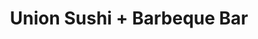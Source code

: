 ---
layout: place
title: Union Sushi + Barbeque Bar
permalink: /illinois/chicago/union-sushi-barbeque-bar.html
stateAbbr: IL
stateName: Illinois
cityName: Chicago
seo:
  type: restaurant
  links: https://www.eatatunion.com/
place_id: ChIJdfRT5rQsDogRUqmb4zPRIK4
photos:
  - name: >-
      places/ChIJdfRT5rQsDogRUqmb4zPRIK4/photos/AeeoHcLHsXxx7sI8LAkgzdmmv2cA_-x0M4T3lZNnPLMSi1Aqd5Yek1ncl5oItYq7tdhmtPUP2PN4H49RMPrlhN5cjY1jZ9myKccjyb6hanxwxHkK4ekT6AVkyjsXhgAMLu3TbgluGq-Z2fbbuaTzBPXbcoAZ8AFzfiqiMhBDumYEuzKzELJexlcY47ACt0hCmgjL6jix0IuaaVyI3FXJ5pGIxFe9i7FIcUpIbhUcRnCtaC9CWAMnQLkc2Y57gTZ2DwDSqOcMgGwpbynq41c2R4Y1XnWnwKD_dOFDqJG79D0nT3s72A
    widthPx: 1024
    heightPx: 692
    authorAttributions:
      - displayName: Union Sushi + Barbeque Bar
        uri: https://maps.google.com/maps/contrib/113544086061451438561
        photoUri: >-
          https://lh3.googleusercontent.com/a-/ALV-UjXSIuWa2g4tbiJVLtI6y9bmxvoX9WGHXY62valclX36wsWcD54=s100-p-k-no-mo
    flagContentUri: >-
      https://www.google.com/local/imagery/report/?cb_client=maps_api_places.places_api&image_key=!1e10!2sAF1QipMqTOHA05wMK_B4pNRa_VyGaVO3li7TDLrxScUu&hl=en-US
    googleMapsUri: >-
      https://www.google.com/maps/place//data=!3m4!1e2!3m2!1sAF1QipMqTOHA05wMK_B4pNRa_VyGaVO3li7TDLrxScUu!2e10!4m2!3m1!1s0x880e2cb4e653f475:0xae20d133e39ba952
  - name: >-
      places/ChIJdfRT5rQsDogRUqmb4zPRIK4/photos/AeeoHcI8DzgirGTOu94L9XB-nZ1Xu_QacSGqmG2HynPu1Tb1fYaFWsQUoaM8oNECK0NF_Fb2WlfrdQYfs4rRliT1j5IzQFn3nbF8PoW7-y-eCvDRDuFz6jYQRc_tZjjEO2oHQhaU5wEq5mp2RwTfIciJ7E86ZgQttmP3r7sErRTfOcj2e9N9GN19kHexLX--kCxAy4TCPE5mo3-NG_grXbWDhVL-Dn8Ppiw7jguL3wLA-0UnUhqyS2QuwUtb71Y3gAe-t0c4lvIHET6tlBCz03ADqZQsaHO6MHvBsfXy6deb1XHbpw
    widthPx: 4500
    heightPx: 3000
    authorAttributions:
      - displayName: Union Sushi + Barbeque Bar
        uri: https://maps.google.com/maps/contrib/113544086061451438561
        photoUri: >-
          https://lh3.googleusercontent.com/a-/ALV-UjXSIuWa2g4tbiJVLtI6y9bmxvoX9WGHXY62valclX36wsWcD54=s100-p-k-no-mo
    flagContentUri: >-
      https://www.google.com/local/imagery/report/?cb_client=maps_api_places.places_api&image_key=!1e10!2sAF1QipOfJAMLGa_D33ssUIbPQpdlL2siCLB6hhVfkIlR&hl=en-US
    googleMapsUri: >-
      https://www.google.com/maps/place//data=!3m4!1e2!3m2!1sAF1QipOfJAMLGa_D33ssUIbPQpdlL2siCLB6hhVfkIlR!2e10!4m2!3m1!1s0x880e2cb4e653f475:0xae20d133e39ba952
  - name: >-
      places/ChIJdfRT5rQsDogRUqmb4zPRIK4/photos/AeeoHcKR_wvuttjijBVqIx6mRo1Ei5mknZBqtJoDHfPMfkOxGKoZeYSm7IWxs5s-owo6HI3OEsCoy2G-thWEze6KmX8GQZ9PUd49htEIBquu3OaYp839B4XMUBRTJooi57RzOVofIbQIUtEWhEQT5O6qgz-iWa7VsP8zWxZh50_x8b1zqzSFZsV0frZDyDX-2QAC6EMjPMF5DD7JpnDcg9p2jifSWKxaX0sQKv5jxKG4YTviYPTpftqU2I12dmjB_VPj3DiBD1vhOlNYrmO_HRiiX8UzXfMt5EUD2kkbV6bhyUHjyshtt11LkDy_4KUxbgouQSf2khBlFEQLt-KGWes3-TvjwwiiyjlkND6rL7dVDSr63KJhTkO8ajzVmQMjpdCZxscLeM5xQzS4cPxOADJupXA1QIrRvDcrfbMvrgOT40MELA
    widthPx: 4000
    heightPx: 3000
    authorAttributions:
      - displayName: Christina Huynh
        uri: https://maps.google.com/maps/contrib/113879273757694512511
        photoUri: >-
          https://lh3.googleusercontent.com/a-/ALV-UjWyL-RLdaIOjA5hbaPZqnL2N9vfnHXKObk3ArCw0rHsjIJ-_v1DeQ=s100-p-k-no-mo
    flagContentUri: >-
      https://www.google.com/local/imagery/report/?cb_client=maps_api_places.places_api&image_key=!1e10!2sCIHM0ogKEICAgICL0o_ZGw&hl=en-US
    googleMapsUri: >-
      https://www.google.com/maps/place//data=!3m4!1e2!3m2!1sCIHM0ogKEICAgICL0o_ZGw!2e10!4m2!3m1!1s0x880e2cb4e653f475:0xae20d133e39ba952
  - name: >-
      places/ChIJdfRT5rQsDogRUqmb4zPRIK4/photos/AeeoHcI1X18qGyjHn7CoY9EsgAONpF6Iy2Yrl0pHRevcLO_AW0mxjYYRGYqsKPhIC8OcVjZOVVGr0fuEP9Bmspc7NU7I5vEc7wx0RjzTq27tZx3iI8rdoJ9964wenIxAZf7-J038SseeftW2MVD9udgkQ9nbDDysvUjdXpp2352-FpbRUZywFstu0hfwK67BGRX-HFA9Kbb_DI3WB94qwppHMLS8e_N0Jo2st48-JjoOZGb78KWdycy3GCYSKttuVI-XjoIshYgJpvXaMCw8Ng_MIhGPaGmyuYvcwaKT-_VMIf2AH77qY5TBu9RcrkqVkuv8yAawqfGp8ymPcrHir6SJBoelM8gnITEJVi8fNVcgw1ZU3O_e8l_n83eN34h29osCQiVPNLiIDC5tW_d36oZ8ZmXo6re-Q2dGa59jQJomxsck7g
    widthPx: 4752
    heightPx: 3168
    authorAttributions:
      - displayName: Charlotte Prescott
        uri: https://maps.google.com/maps/contrib/101162705361947494743
        photoUri: >-
          https://lh3.googleusercontent.com/a/ACg8ocIZ1B-8fQQW97CyX0_wGfm6f9TTpoeqf2mH59x7ApEsxlMSNg=s100-p-k-no-mo
    flagContentUri: >-
      https://www.google.com/local/imagery/report/?cb_client=maps_api_places.places_api&image_key=!1e10!2sCIHM0ogKEICAgICptI-lUw&hl=en-US
    googleMapsUri: >-
      https://www.google.com/maps/place//data=!3m4!1e2!3m2!1sCIHM0ogKEICAgICptI-lUw!2e10!4m2!3m1!1s0x880e2cb4e653f475:0xae20d133e39ba952
  - name: >-
      places/ChIJdfRT5rQsDogRUqmb4zPRIK4/photos/AeeoHcIGK-zHeRn0bhrcOEkVPCCpbrOy2ZcKyE-9MehwOXOwarMiKzpIlwwE4CKei1k5fqk-7eGTJtOgf7KCUP9VIfpTWx3c4YSNaBCs5evr-2vJ2NW0PDAFSUST1_tkf-SsvDjzZ6TWp4FrvChOBzhBYmesV-wMeORi2vhwSlil1JQS-7mLZ-7aSuF2eM5BHu7BzeBCm5u8YgAGHHmTipOg5OHy2MvV5O9MlmnPNOZssWztDt84nDbRQablr0z4-5yn4WVOVBD0IkvgJh5xiDCFi1wJxF933bSfOZH9waSdTGC3Jjnhr1B7bQC6BZfr8tKLjpeQF6JlEDqAyVA6TJC3mcSQfvKYdmMBJx-ek0196fQYeFLwLmmpWV8Pj6ynloZt6lb3TX3Oq6qcFkNEx-ojjhikiOdeVFI2nVnT_5ZtJ8mxiwTI_SeFClxFc1D6bRhE
    widthPx: 2252
    heightPx: 4000
    authorAttributions:
      - displayName: Steven B.
        uri: https://maps.google.com/maps/contrib/109124613415491409993
        photoUri: >-
          https://lh3.googleusercontent.com/a-/ALV-UjVl_7UDuKa7qvC2ZJanxcJ2F2Y03_-XPa_-udvALiP81XL4nmC6mw=s100-p-k-no-mo
    flagContentUri: >-
      https://www.google.com/local/imagery/report/?cb_client=maps_api_places.places_api&image_key=!1e10!2sCIABIhAGbyfQVQl7QmgEX9oAAJ2E&hl=en-US
    googleMapsUri: >-
      https://www.google.com/maps/place//data=!3m4!1e2!3m2!1sCIABIhAGbyfQVQl7QmgEX9oAAJ2E!2e10!4m2!3m1!1s0x880e2cb4e653f475:0xae20d133e39ba952
  - name: >-
      places/ChIJdfRT5rQsDogRUqmb4zPRIK4/photos/AeeoHcLz6YWEkpnLjC9r3I66quF7-dIeyWrWMamWzF2fSz26QbWSX3duYYKyhlfZaT26_DcscjAdu-yzqQ6aPKEM5HHetiSJdG-GYEJXoZu9PIJeCxFFWL4uM2W9MStuwqnNpPb-x3tt3q6G1QOXZQdkTg3TcOSQU1tUmP_TXc6f-aaM3T1ihA7nnIZHarjChqj4Hzfu2f95kH1YnFjs2bjPrFZ8GztNx_R9o3LfRRhDpEwXLZc-xWaswCIMduI6CRIFDcxtLjusmarB-MnDsbntSJUV9AciNc9t-qId7-twv4AybKQohFyzbnbXTymcsRT2I-RG8YAzcQVxY6THdR6mG6Ddxnlqg2-MWwsskLkdxRHxKJimmsNetIMY9U2C75ezjsLA7v-eJjYAFVDuYnFmZzxLaX1116O_M1HwMl-Pd-JnmONi
    widthPx: 4032
    heightPx: 3024
    authorAttributions:
      - displayName: Tanya Kiatathikom
        uri: https://maps.google.com/maps/contrib/114964210211738010117
        photoUri: >-
          https://lh3.googleusercontent.com/a-/ALV-UjWI1_fg0hPet5SlyxnbgfK-rg0DM8cskXkeVsST2wVEtSJxvxlB=s100-p-k-no-mo
    flagContentUri: >-
      https://www.google.com/local/imagery/report/?cb_client=maps_api_places.places_api&image_key=!1e10!2sCIHM0ogKEICAgIC5-MOC8wE&hl=en-US
    googleMapsUri: >-
      https://www.google.com/maps/place//data=!3m4!1e2!3m2!1sCIHM0ogKEICAgIC5-MOC8wE!2e10!4m2!3m1!1s0x880e2cb4e653f475:0xae20d133e39ba952
  - name: >-
      places/ChIJdfRT5rQsDogRUqmb4zPRIK4/photos/AeeoHcLtnwRW_IDGky-pB3FguHtHbMpWqBZj2TQXEyIuBjE-w-OsAb3_TCS8gj7R_H_dhH9xECbxg-LX5kPh78FxTgrd0kxGJ-z2ObTvfMbstRDKqZkj4KYzWEG4ag4SAu1I1iRFUdTdB9l8IffiRPO8_4BnbJPcT_-hih7B3Y6BArZy7JbGAoG2qMqQmu3YY85jqXvYz2a7HcFiqaBCYmmIDRmcgVuiVw3EjExBR2_HsbW4UkcMS7Q5-R9hWnZaIp_rSD0znESC1RUG1k7FTjWWGa_H3wcZ3o1bArGCrVWAi2JG7VAfrwoZvEtOepfWWqlcNIY3aIpOP5A02SOZPWvDQyi896_X8AKu47dr_cqWIcG0SknpCMR-1TkWYj4hiUyAvVucPiD27wsw98K6d6j4uzDVdRlJ5hyFk-fp_-l2cBpwSQ
    widthPx: 2595
    heightPx: 4032
    authorAttributions:
      - displayName: Tanya Kiatathikom
        uri: https://maps.google.com/maps/contrib/114964210211738010117
        photoUri: >-
          https://lh3.googleusercontent.com/a-/ALV-UjWI1_fg0hPet5SlyxnbgfK-rg0DM8cskXkeVsST2wVEtSJxvxlB=s100-p-k-no-mo
    flagContentUri: >-
      https://www.google.com/local/imagery/report/?cb_client=maps_api_places.places_api&image_key=!1e10!2sCIHM0ogKEICAgIC5-MOCKw&hl=en-US
    googleMapsUri: >-
      https://www.google.com/maps/place//data=!3m4!1e2!3m2!1sCIHM0ogKEICAgIC5-MOCKw!2e10!4m2!3m1!1s0x880e2cb4e653f475:0xae20d133e39ba952
  - name: >-
      places/ChIJdfRT5rQsDogRUqmb4zPRIK4/photos/AeeoHcIGr9xV0b9hS-dHHUVAZhPJW2KAdHChpop770g9bmCAtjFUHuYt0Tc_BBZs289c_FI41qU6WAM8KP6WNcXuAE3dR-kqlroesGftcDrBWrYfvkXHJfc2vNdGrVrp5L_JvegoQACqLJTKAz8feYqskG_tm2lNwQvz9p8jWMcDglK917Fc4VepYCZPGJCYCU8cbX7w9FnXJdnKRY9X9O26qts5KlhCl9m7eoYVwyUJfEZHZt6I9jnoRloXTXuUGfbx-kPa8GWPulcJKJgLfcc5GIkxCxBdirHSIU3eTLOsOs9KkyoEIjyWAUnxyKft5EOmmBjytjjKAhxb_JmzKZiaeDXWBFjL_SIVnCSqbYqtRzlJPBvA8UKQEn1BpeFDVEBVW51OuAEPzTSJbwRaICx4VREakYPXC2bClDMB5uBncN9taBMH
    widthPx: 4000
    heightPx: 3000
    authorAttributions:
      - displayName: Christina Huynh
        uri: https://maps.google.com/maps/contrib/113879273757694512511
        photoUri: >-
          https://lh3.googleusercontent.com/a-/ALV-UjWyL-RLdaIOjA5hbaPZqnL2N9vfnHXKObk3ArCw0rHsjIJ-_v1DeQ=s100-p-k-no-mo
    flagContentUri: >-
      https://www.google.com/local/imagery/report/?cb_client=maps_api_places.places_api&image_key=!1e10!2sCIHM0ogKEICAgIDrtquYnAE&hl=en-US
    googleMapsUri: >-
      https://www.google.com/maps/place//data=!3m4!1e2!3m2!1sCIHM0ogKEICAgIDrtquYnAE!2e10!4m2!3m1!1s0x880e2cb4e653f475:0xae20d133e39ba952
  - name: >-
      places/ChIJdfRT5rQsDogRUqmb4zPRIK4/photos/AeeoHcJbPCFk4T8n4qjI1dUxzdMPZhgso-HKdPixvYYIxr6LMBRJr0OqWI1X9AX_FUUOd6_FoljqrjQ9uIqqLjyvX5Ha1RXKkyCMbwuV3Eh0FGKLm205RKx0kumBIXPCAszhkPrTx1C3Xr3IwNrxTwnXQ_Ltuw4M20foPiWYpkIi5SQ3RBR_vMjWTnYl4msvc2KYlYoy05jGi9K0IWvajUK7CRyVYOFFFukoNhEs2dgnNa8H57pQKdDH0x-sOgLUmx_7O2YEWc6THTzgdRIsoF3s1a4I5fn9CQgUyKOJl9wwmj7OV5dgZqRk2brnYfGNfoSq4buw4MXO98jUm4XqqB-WLqbLXUn3pgLOOiUMUdNqS1igl7agp0wbUDNBQbtf9OQrBHI1297RAi5FO3NAXA-dPlgUq3OKYZu00WvgNiOa1UhDqr6NYJDwq3NOMv65kGx_
    widthPx: 2992
    heightPx: 2992
    authorAttributions:
      - displayName: Shelby Anderson
        uri: https://maps.google.com/maps/contrib/112147183049463719527
        photoUri: >-
          https://lh3.googleusercontent.com/a-/ALV-UjWrW1KlPwSO_MsyvvdD0LE8clzvAxnDlWnNAhpgci4qy1NTUwCsuA=s100-p-k-no-mo
    flagContentUri: >-
      https://www.google.com/local/imagery/report/?cb_client=maps_api_places.places_api&image_key=!1e10!2sCIABIhAGbyfQ2x2O1mfCyFAAAujj&hl=en-US
    googleMapsUri: >-
      https://www.google.com/maps/place//data=!3m4!1e2!3m2!1sCIABIhAGbyfQ2x2O1mfCyFAAAujj!2e10!4m2!3m1!1s0x880e2cb4e653f475:0xae20d133e39ba952
  - name: >-
      places/ChIJdfRT5rQsDogRUqmb4zPRIK4/photos/AeeoHcIVACvM3GGXzfTvRuxRyRfrCUR-Z7-iSxCkRMxAFuaSgDDHH6_oX8WzOFBLOphpjDym5Hn9TLw57wPBuKvHCcpryEkJFZYzQq-S4VyWsJOTnbCKi4FyJ2zgOpop6plxA4hRjnQlRUlnIbIn4T5_DD9e7gO-oZpny8CvU32cfP6hE9bkV8ZQbUIFltDYR-kXQ1lnDGxTfNdiFuu2NYVbWB1hUk4MMwvTGuANOrrLmmeaCJp6hY0I_ZG2KpBZkuYrr_qVP7nQpctEgslRuA3xXkviwxozHR-zpEf2l1_v4iDbypuwLV3JuvTm7qI30zhcy1bf1cSo3baGCIoNyqBQZj42MAPy-9NdsVGLAhpxRMuBCs1pBVTqzZghtBVayREv7QmHllufj7pfemcQZL70VXgu5hDEqSGbRSZAD_n9_lOgwg
    widthPx: 3840
    heightPx: 2160
    authorAttributions:
      - displayName: Emil Gentolizo
        uri: https://maps.google.com/maps/contrib/100195465197492160702
        photoUri: >-
          https://lh3.googleusercontent.com/a-/ALV-UjXlHF8hT_4-7cNYu5zxU-rsDQmp2FY1Y5Z3wdwfpto8jEfB4TdfRA=s100-p-k-no-mo
    flagContentUri: >-
      https://www.google.com/local/imagery/report/?cb_client=maps_api_places.places_api&image_key=!1e10!2sCIHM0ogKEICAgIC4us2AEQ&hl=en-US
    googleMapsUri: >-
      https://www.google.com/maps/place//data=!3m4!1e2!3m2!1sCIHM0ogKEICAgIC4us2AEQ!2e10!4m2!3m1!1s0x880e2cb4e653f475:0xae20d133e39ba952
address: 230 W Erie St, Chicago, IL 60654, USA
street: 230 W Erie St
city: Chicago
state: IL
zip: '60654'
country: USA
neighborhood: River North
latitude: '41.894075'
longitude: '-87.635429'
accessibility_options:
  wheelchairAccessibleEntrance: true
  wheelchairAccessibleRestroom: true
  wheelchairAccessibleSeating: true
business_status: OPERATIONAL
name: Union Sushi + Barbeque Bar
google_maps_links:
  directionsUri: >-
    https://www.google.com/maps/dir//''/data=!4m7!4m6!1m1!4e2!1m2!1m1!1s0x880e2cb4e653f475:0xae20d133e39ba952!3e0
  placeUri: https://maps.google.com/?cid=12547258582646368594
  writeAReviewUri: >-
    https://www.google.com/maps/place//data=!4m3!3m2!1s0x880e2cb4e653f475:0xae20d133e39ba952!12e1
  reviewsUri: >-
    https://www.google.com/maps/place//data=!4m4!3m3!1s0x880e2cb4e653f475:0xae20d133e39ba952!9m1!1b1
  photosUri: >-
    https://www.google.com/maps/place//data=!4m3!3m2!1s0x880e2cb4e653f475:0xae20d133e39ba952!10e5
primary_type: Sushi Restaurant
opening_hours:
  regular: null
  current: null
secondary_opening_hours:
  regular:
    weekdayDescriptions: null
    type: null
  current:
    weekdayDescriptions: null
    type: null
phone: (312) 662-4888
price_level: PRICE_LEVEL_EXPENSIVE
price_range: null
rating: '4.5'
rating_count: 0
website: https://www.eatatunion.com/
description: >-
  Discover Union Sushi + Barbeque Bar in Chicago, IL$$$Union Sushi + Barbeque
  Bar in Chicago, IL, offers a vibrant blend of Japanese flavors with a fun,
  modern twist, making it a standout spot for fresh sushi and grilled delights
  in the heart of the city. This bustling venue features an upscale-urban
  atmosphere that combines creative cuisine with accessible design, including
  wheelchair-friendly entrances and seating for all guests. Diners can enjoy a
  variety of inventive dishes that fuse traditional Japanese elements with
  playful American influences, perfect for those seeking top-rated sushi
  experiences nearby. The restaurant's lively vibe and thoughtful layout create
  an inviting space for casual meals or group gatherings, enhanced by options
  like outdoor seating and a selection of beverages. With its focus on quality
  ingredients and innovative presentations, it's an ideal choice for anyone
  exploring sushi restaurants in the area.
generative_summary: >-
  Discover Union Sushi + Barbeque Bar in Chicago, IL$$$Union Sushi + Barbeque
  Bar in Chicago, IL, offers a vibrant blend of Japanese flavors with a fun,
  modern twist, making it a standout spot for fresh sushi and grilled delights
  in the heart of the city. This bustling venue features an upscale-urban
  atmosphere that combines creative cuisine with accessible design, including
  wheelchair-friendly entrances and seating for all guests. Diners can enjoy a
  variety of inventive dishes that fuse traditional Japanese elements with
  playful American influences, perfect for those seeking top-rated sushi
  experiences nearby. The restaurant's lively vibe and thoughtful layout create
  an inviting space for casual meals or group gatherings, enhanced by options
  like outdoor seating and a selection of beverages. With its focus on quality
  ingredients and innovative presentations, it's an ideal choice for anyone
  exploring sushi restaurants in the area.
generative_disclosure: Summarized by AI using the Grok-3-Mini model.
reviews:
  - name: >-
      places/ChIJdfRT5rQsDogRUqmb4zPRIK4/reviews/ChZDSUhNMG9nS0VJQ0FnTUNnNnBDeFFREAE
    relativePublishTimeDescription: a month ago
    rating: 3
    text:
      text: >-
        Good rolls, like the variety with skewers. Modern, interesting decor.
        Busy night, never saw our server after taking our initial order until we
        were able to flag them down for the bill.
      languageCode: en
    originalText:
      text: >-
        Good rolls, like the variety with skewers. Modern, interesting decor.
        Busy night, never saw our server after taking our initial order until we
        were able to flag them down for the bill.
      languageCode: en
    authorAttribution:
      displayName: Todd Johnson
      uri: https://www.google.com/maps/contrib/103710458723828348805/reviews
      photoUri: >-
        https://lh3.googleusercontent.com/a-/ALV-UjUEo4gHwy6XoCTB7r2goWHVzjE06vrDb0gvRDmrbSKqzYnb3d0E=s128-c0x00000000-cc-rp-mo-ba4
    publishTime: '2025-02-16T03:23:57.913760Z'
    flagContentUri: >-
      https://www.google.com/local/review/rap/report?postId=ChZDSUhNMG9nS0VJQ0FnTUNnNnBDeFFREAE&d=17924085&t=1
    googleMapsUri: >-
      https://www.google.com/maps/reviews/data=!4m6!14m5!1m4!2m3!1sChZDSUhNMG9nS0VJQ0FnTUNnNnBDeFFREAE!2m1!1s0x880e2cb4e653f475:0xae20d133e39ba952
  - name: >-
      places/ChIJdfRT5rQsDogRUqmb4zPRIK4/reviews/ChZDSUhNMG9nS0VJQ0FnSUN2eFBQVERREAE
    relativePublishTimeDescription: 4 months ago
    rating: 3
    text:
      text: >-
        The first time and last time we were here was over a decade ago when
        this joint first opened up.  It was one of the first Japanese robata
        grill joints in Chicago downtown and I remember our experience was good,
        nice ambient and sushi selections.  I remember that I didn't care for
        the ramen and there was really nothing memorable.

        We decided to give it another try after all of these years, just to
        confrim the reasons why we haven't been back.

        The ambient is ok, much brighter then before, weird layout with tables
        and seats wrapping along the walls and that big pillar in the middle. 
        The Saturday we were there, it was about 60% capacity, wasn't busy.

        The menu changed drastically, it used to be much bigger with higher end
        offerings, wine / sake paring and such, now it is just like a
        neighborhood sushi joint (I think that is what they going for now), the
        sushi was good, but for some reason, they were really wet, drenched in
        sauce (luckily they were light) and infused oil.  Fresh fish.  They took
        the ramen off the menu which was a bummer because that is the typical
        order at the end of the Japanese meal.  The robata was OK. The skirt
        steak order has a good amount of it, very tender but it is missing the
        grilled flavor.  The chicken thighs were a bit over cooked, dry.   They
        only had 3 beers left on the menu.

        The service was OK but the food came quite late considering their
        capacity that night.   The robata came up first and we had to wait for
        the sushi, and we didn't get our last orders of sushi even after we
        finished eating everything else, so we had to cancel the last orders and
        leave.

        Again, nothing special and nothing memorable, the menu is too limited. 
        It went from a high end date night joint to a screaming baby,
        bachelorette party neighbor joint.  It is unfortunate.
      languageCode: en
    originalText:
      text: >-
        The first time and last time we were here was over a decade ago when
        this joint first opened up.  It was one of the first Japanese robata
        grill joints in Chicago downtown and I remember our experience was good,
        nice ambient and sushi selections.  I remember that I didn't care for
        the ramen and there was really nothing memorable.

        We decided to give it another try after all of these years, just to
        confrim the reasons why we haven't been back.

        The ambient is ok, much brighter then before, weird layout with tables
        and seats wrapping along the walls and that big pillar in the middle. 
        The Saturday we were there, it was about 60% capacity, wasn't busy.

        The menu changed drastically, it used to be much bigger with higher end
        offerings, wine / sake paring and such, now it is just like a
        neighborhood sushi joint (I think that is what they going for now), the
        sushi was good, but for some reason, they were really wet, drenched in
        sauce (luckily they were light) and infused oil.  Fresh fish.  They took
        the ramen off the menu which was a bummer because that is the typical
        order at the end of the Japanese meal.  The robata was OK. The skirt
        steak order has a good amount of it, very tender but it is missing the
        grilled flavor.  The chicken thighs were a bit over cooked, dry.   They
        only had 3 beers left on the menu.

        The service was OK but the food came quite late considering their
        capacity that night.   The robata came up first and we had to wait for
        the sushi, and we didn't get our last orders of sushi even after we
        finished eating everything else, so we had to cancel the last orders and
        leave.

        Again, nothing special and nothing memorable, the menu is too limited. 
        It went from a high end date night joint to a screaming baby,
        bachelorette party neighbor joint.  It is unfortunate.
      languageCode: en
    authorAttribution:
      displayName: D “Juanito” H
      uri: https://www.google.com/maps/contrib/114187871045557704407/reviews
      photoUri: >-
        https://lh3.googleusercontent.com/a-/ALV-UjULXEbu9SKBcsk28wMFwTJCpW1PmusG4Jns0Eh0Ikfd8QjwnTNQ=s128-c0x00000000-cc-rp-mo-ba6
    publishTime: '2024-12-08T04:49:57.806506Z'
    flagContentUri: >-
      https://www.google.com/local/review/rap/report?postId=ChZDSUhNMG9nS0VJQ0FnSUN2eFBQVERREAE&d=17924085&t=1
    googleMapsUri: >-
      https://www.google.com/maps/reviews/data=!4m6!14m5!1m4!2m3!1sChZDSUhNMG9nS0VJQ0FnSUN2eFBQVERREAE!2m1!1s0x880e2cb4e653f475:0xae20d133e39ba952
  - name: >-
      places/ChIJdfRT5rQsDogRUqmb4zPRIK4/reviews/ChdDSUhNMG9nS0VJQ0FnSUM4eWZTSnZRRRAB
    relativePublishTimeDescription: 2 weeks ago
    rating: 5
    text:
      text: >-
        A huge selection, great atmosphere and attentive staff. Some of the
        best, perfectly made items I've had for a long time. The pork rib was
        totally amazing.  It's great to take people who aren't into sushi (er
        huh) so they have something great too. Can't say how awesome the staff
        was. Wasn't too busy, so hopefully they keep it up during busy times.
        Definitely worth a stop!
      languageCode: en
    originalText:
      text: >-
        A huge selection, great atmosphere and attentive staff. Some of the
        best, perfectly made items I've had for a long time. The pork rib was
        totally amazing.  It's great to take people who aren't into sushi (er
        huh) so they have something great too. Can't say how awesome the staff
        was. Wasn't too busy, so hopefully they keep it up during busy times.
        Definitely worth a stop!
      languageCode: en
    authorAttribution:
      displayName: Michael C
      uri: https://www.google.com/maps/contrib/115081915326665687281/reviews
      photoUri: >-
        https://lh3.googleusercontent.com/a-/ALV-UjUQMqpuw8n_YUlt3LrtNelz0ZSzHdPZpJjzdm3D-kOouEzRVtPF=s128-c0x00000000-cc-rp-mo-ba6
    publishTime: '2025-03-29T15:27:40.174999Z'
    flagContentUri: >-
      https://www.google.com/local/review/rap/report?postId=ChdDSUhNMG9nS0VJQ0FnSUM4eWZTSnZRRRAB&d=17924085&t=1
    googleMapsUri: >-
      https://www.google.com/maps/reviews/data=!4m6!14m5!1m4!2m3!1sChdDSUhNMG9nS0VJQ0FnSUM4eWZTSnZRRRAB!2m1!1s0x880e2cb4e653f475:0xae20d133e39ba952
  - name: >-
      places/ChIJdfRT5rQsDogRUqmb4zPRIK4/reviews/ChdDSUhNMG9nS0VJQ0FnSUNYZzllWHdRRRAB
    relativePublishTimeDescription: 5 months ago
    rating: 5
    text:
      text: >-
        The yam mash on guacamole was extremely good. All the Japanese barbecue
        was amazing! Pricing for 4, we ate a lot of sushi, was $258!

        Try it out and you'll be pleased.
      languageCode: en
    originalText:
      text: >-
        The yam mash on guacamole was extremely good. All the Japanese barbecue
        was amazing! Pricing for 4, we ate a lot of sushi, was $258!

        Try it out and you'll be pleased.
      languageCode: en
    authorAttribution:
      displayName: Sara Richey
      uri: https://www.google.com/maps/contrib/108117002906223771731/reviews
      photoUri: >-
        https://lh3.googleusercontent.com/a-/ALV-UjVuzQ28W6hda2cqN_EWzkTkSPSIGjb69oICEuGtg4l8RKDoye4=s128-c0x00000000-cc-rp-mo-ba2
    publishTime: '2024-10-19T21:49:36.269560Z'
    flagContentUri: >-
      https://www.google.com/local/review/rap/report?postId=ChdDSUhNMG9nS0VJQ0FnSUNYZzllWHdRRRAB&d=17924085&t=1
    googleMapsUri: >-
      https://www.google.com/maps/reviews/data=!4m6!14m5!1m4!2m3!1sChdDSUhNMG9nS0VJQ0FnSUNYZzllWHdRRRAB!2m1!1s0x880e2cb4e653f475:0xae20d133e39ba952
  - name: >-
      places/ChIJdfRT5rQsDogRUqmb4zPRIK4/reviews/ChdDSUhNMG9nS0VJQ0FnSUNINjlyVl9BRRAB
    relativePublishTimeDescription: 7 months ago
    rating: 5
    text:
      text: >-
        I love it here!

        Sushi selection is great ‘!

        Alejandro the bartender makes some tasty drinks and is very friendly to
        talk to!! (Def sit at the bar top)


        Chill vibes and a nice quick bite to eat!
      languageCode: en
    originalText:
      text: >-
        I love it here!

        Sushi selection is great ‘!

        Alejandro the bartender makes some tasty drinks and is very friendly to
        talk to!! (Def sit at the bar top)


        Chill vibes and a nice quick bite to eat!
      languageCode: en
    authorAttribution:
      displayName: Lyd (DrizyL)
      uri: https://www.google.com/maps/contrib/106570251911940879700/reviews
      photoUri: >-
        https://lh3.googleusercontent.com/a-/ALV-UjXnjD_JUrHv6yi1xkXq47MQFgceiDUU-_17jLH2PExv6g_-7pXNGA=s128-c0x00000000-cc-rp-mo-ba3
    publishTime: '2024-09-09T03:09:38.096733Z'
    flagContentUri: >-
      https://www.google.com/local/review/rap/report?postId=ChdDSUhNMG9nS0VJQ0FnSUNINjlyVl9BRRAB&d=17924085&t=1
    googleMapsUri: >-
      https://www.google.com/maps/reviews/data=!4m6!14m5!1m4!2m3!1sChdDSUhNMG9nS0VJQ0FnSUNINjlyVl9BRRAB!2m1!1s0x880e2cb4e653f475:0xae20d133e39ba952
review_summary: >-
  What People Are Buzzing About This Sushi Spot$$$Visitors often praise the wide
  range of sushi options and flavorful grilled items, noting that the fresh
  rolls and creative combinations make for a satisfying meal in a lively
  setting. While some mention occasional waits during busy times, the overall
  atmosphere and attentive service add to the enjoyable experience, especially
  for groups or those new to Japanese cuisine. Many highlight the tasty
  non-sushi choices, like tender meats, as a great alternative for everyone at
  the table, keeping the vibe relaxed and fun. Despite a few comments on menu
  updates feeling a bit streamlined, the general consensus leans toward it being
  a worthwhile stop for quality food and drinks. If you're hunting for the best
  sushi near you, this place delivers a solid, memorable outing with its
  welcoming energy and reliable flavors.
review_disclosure: Summarized by AI using the Grok-3-Mini model.
parking_options: null
payment_options:
  acceptsCreditCards: true
  acceptsDebitCards: true
  acceptsCashOnly: false
  acceptsNfc: false
allow_dogs: null
curbside_pickup: false
delivery: true
dine_in: true
good_for_children: true
good_for_groups: true
good_for_sports: false
live_music: true
menu_for_children: true
outdoor_seating: true
reservable: true
restroom: true
serves_beer: true
serves_breakfast: false
serves_brunch: null
serves_cocktails: true
serves_coffee: true
serves_dinner: true
serves_dessert: true
serves_lunch: true
serves_vegetarian_food: true
serves_wine: true
takeout: true
update_category: pro
places_description: >-
  Trendy, bustling restaurant with an upscale-urban vibe & a creative take on
  Japanese cuisine.

---